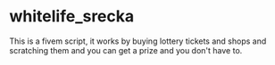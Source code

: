 # whitelife_srecka
This is a fivem script, it works by buying lottery tickets and shops and scratching them and you can get a prize and you don't have to.
